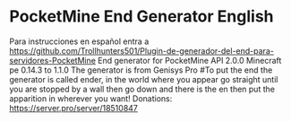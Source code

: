 # PocketMine End Generator English 
Para instrucciones en español entra a https://github.com/Trollhunters501/Plugin-de-generador-del-end-para-servidores-PocketMine
End generator for PocketMine API 2.0.0 Minecraft pe 0.14.3 to 1.1.0 The generator is from Genisys Pro
#To put the end the generator is called ender, in the world where you appear go straight until you are stopped by a wall then go down and there is the en then put the apparition in wherever you want!
Donations: https://server.pro/server/18510847
